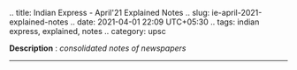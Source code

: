 .. title: Indian Express - April'21 Explained Notes
.. slug: ie-april-2021-explained-notes
.. date: 2021-04-01 22:09 UTC+05:30
.. tags: indian express, explained, notes
.. category: upsc

**Description** : *consolidated notes of newspapers*

***
<!-- TEASER_END -->